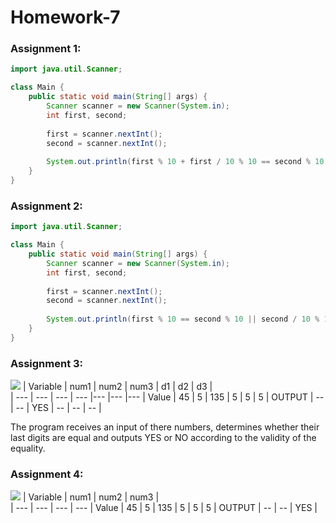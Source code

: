 # Homework-7

### Assignment 1:
```java
import java.util.Scanner;

class Main {
    public static void main(String[] args) {
        Scanner scanner = new Scanner(System.in);
        int first, second;
        
        first = scanner.nextInt();
        second = scanner.nextInt();
        
        System.out.println(first % 10 + first / 10 % 10 == second % 10 + second / 10 % 10 ? "Yes" : "No");
    }
}
```
### Assignment 2:
```java
import java.util.Scanner;

class Main {
    public static void main(String[] args) {
        Scanner scanner = new Scanner(System.in);
        int first, second;
        
        first = scanner.nextInt();
        second = scanner.nextInt();
        
        System.out.println(first % 10 == second % 10 || second / 10 % 10 == first / 10 % 10 ? "Yes" : "No");
    }
}
```
### Assignment 3:
![](https://i.imgur.com/AKQisxG.png)
| Variable | num1 | num2 | num3 | d1 | d2 | d3 |  
| --- | --- | --- | --- |--- |--- |--- |
Value | 45 | 5 | 135 | 5 | 5 | 5 | 
OUTPUT | -- | -- | YES | -- | -- | -- | 

The program receives an input of there numbers, determines whether their last digits are equal and outputs YES or NO according to the validity of the equality.
### Assignment 4:

![](https://i.imgur.com/wFVa8jp.png)
| Variable | num1 | num2 | num3 |  
| --- | --- | --- | --- |
Value | 45 | 5 | 135 | 5 | 5 | 5 | 
OUTPUT | -- | -- | YES |
